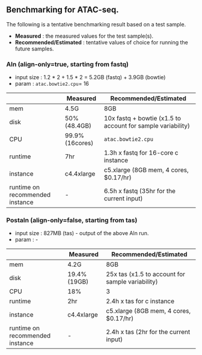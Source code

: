 ## Benchmarking for ATAC-seq.

The following is a tentative benchmarking result based on a test sample.
* **Measured** : the measured values for the test sample(s).
* **Recommended/Estimated** : tentative values of choice for running the future samples.

### Aln (align-only=true, starting from fastq)
* input size : 1.2 * 2 + 1.5 * 2 = 5.2GB (fastq) + 3.9GB (bowtie)
* param : `atac.bowtie2.cpu`= 16

|   | **Measured** | **Recommended/Estimated** |
| - |-------- | --------- | 
| mem | 4.5G | 8GB |
| disk | 50% (48.4GB) | 10x fastq + bowtie (x1.5 to account for sample variability) |
| CPU | 99.9% (16cores) | `atac.bowtie2.cpu` |
| runtime | 7hr | 1.3h x fastq for 16-core c instance |
| instance | c4.4xlarge | c5.xlarge (8GB mem, 4 cores, $0.17/hr) |
| runtime on recommended instance | - | 6.5h x fastq (35hr for the current input) |

### Postaln (align-only=false, starting from tas)

* input size : 827MB (tas) - output of the above Aln run.
* param : -

|   | **Measured** | **Recommended/Estimated** |
| - |-------- | --------- |
| mem | 4.2G | 8GB |
| disk | 19.4% (19GB) | 25x tas (x1.5 to account for sample variability) |
| CPU | 18% | 3 |
| runtime | 2hr | 2.4h x tas for c instance |
| instance | c4.4xlarge | c5.xlarge (8GB mem, 4 cores, $0.17/hr) |
| runtime on recommended instance | - | 2.4h x tas (2hr for the current input) | 


